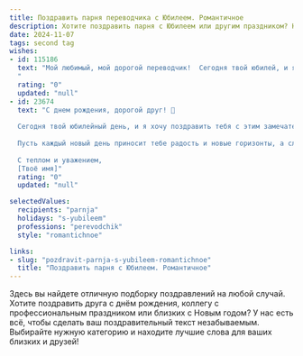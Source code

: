 ```yaml
---
title: Поздравить парня переводчика с Юбилеем. Романтичное
description: Хотите поздравить парня с Юбилеем или другим праздником? Наш ИИ создаст незабываемое поздравление, а вы обязательно выделитесь среди других.  
date: 2024-11-07
tags: second tag
wishes:
- id: 115186
  text: "Мой любимый, мой дорогой переводчик!  Сегодня твой юбилей, и я хочу сказать тебе, как бесконечно ценю тебя и твой талант. Ты мастерски переводишь не только слова, но и чувства,  превращая любое общение в праздник. Твоя способность находить нужные слова,  как ключи к сердцам людей,  поражает и восхищает меня.  Пусть твоя жизнь будет наполнена радостью, любовью и  вдохновением,  а каждый новый перевод —  шедевром,  созданным твоим талантливым сердцем. С юбилеем, мой любимый!
  "
  rating: "0"
  updated: "null"
- id: 23674
  text: "С днем рождения, дорогой друг! 🎉
  
  Сегодня твой юбилейный день, и я хочу поздравить тебя с этим замечательным событием. Как переводчик, ты открываешь для нас миры, скрытые за словами, и помогаешь нам понять культуры, которые мы никогда не увидим своими глазами. Твоя работа не только профессиональна, но и вдохновляет.
  
  Пусть каждый новый день приносит тебе радость и новые горизонты, а слова, которыми ты владеешь, станут мостом к новым приключениям и знаниям. Желаю тебе здоровья, счастья и успехов во всех твоих начинаниях.
  
  С теплом и уважением,
  [Твоё имя]"
  rating: "0"
  updated: "null"

selectedValues:
  recipients: "parnja"
  holidays: "s-yubileem"
  professions: "perevodchik"
  style: "romantichnoe"

links:
- slug: "pozdravit-parnja-s-yubileem-romantichnoe"
  title: "Поздравить парня с Юбилеем. Романтичное"
---
```


Здесь вы найдете отличную подборку поздравлений на любой случай.
Хотите поздравить друга с днём рождения, коллегу с профессиональным праздником или близких с Новым годом? У нас есть всё, чтобы сделать ваш поздравительный текст незабываемым. Выбирайте нужную категорию и находите лучшие слова для ваших близких и друзей!
